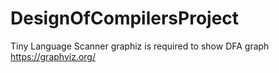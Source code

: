 # DesignOfCompilersProject
Tiny Language Scanner
graphiz is required to show DFA graph
https://graphviz.org/
